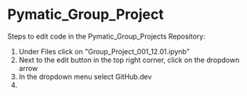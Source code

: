 # Pymatic_Group_Project
Steps to edit code in the Pymatic_Group_Projects Repository:

1. Under Files click on "Group_Project_001_12.01.ipynb"
2. Next to the edit button in the top right corner, click on the dropdown arrow
3. In the dropdown menu select GitHub.dev
4. 

